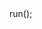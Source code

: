<?php

/**
 * @link https://www.humhub.org/
 * @copyright Copyright (c) 2017 HumHub GmbH & Co. KG
 * @license https://www.humhub.com/licences
 */

// comment out the following two lines when deployed to production
defined('YII_DEBUG') or define('YII_DEBUG', true);
defined('YII_ENV') or define('YII_ENV', 'dev');

require(__DIR__ . '/protected/vendor/autoload.php');
require(__DIR__ . '/protected/vendor/yiisoft/yii2/Yii.php');


$config = yii\helpers\ArrayHelper::merge(
    require(__DIR__ . '/protected/humhub/config/common.php'),
    require(__DIR__ . '/protected/humhub/config/web.php'),
    (is_readable(__DIR__ . '/protected/config/dynamic.php')) ? require(__DIR__ . '/protected/config/dynamic.php') : [],
    require(__DIR__ . '/protected/config/common.php'),
    require(__DIR__ . '/protected/config/web.php')
);

(new humhub\components\Application($config))->run();


